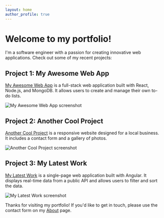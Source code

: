 ```yaml
---
layout: home
author_profile: true
---
```


# Welcome to my portfolio!

I'm a software engineer with a passion for creating innovative web applications. Check out some of my recent projects:

## Project 1: My Awesome Web App

[My Awesome Web App](https://www.example.com) is a full-stack web application built with React, Node.js, and MongoDB. It allows users to create and manage their own to-do lists.

![My Awesome Web App screenshot](/assets/images/my-awesome-web-app.png)

## Project 2: Another Cool Project

[Another Cool Project](https://www.example.com) is a responsive website designed for a local business. It includes a contact form and a gallery of photos.

![Another Cool Project screenshot](/assets/images/another-cool-project.png)

## Project 3: My Latest Work

[My Latest Work](https://www.example.com) is a single-page web application built with Angular. It displays real-time data from a public API and allows users to filter and sort the data.

![My Latest Work screenshot](/assets/images/my-latest-work.png)

Thanks for visiting my portfolio! If you'd like to get in touch, please use the contact form on my [About](/about/) page.

